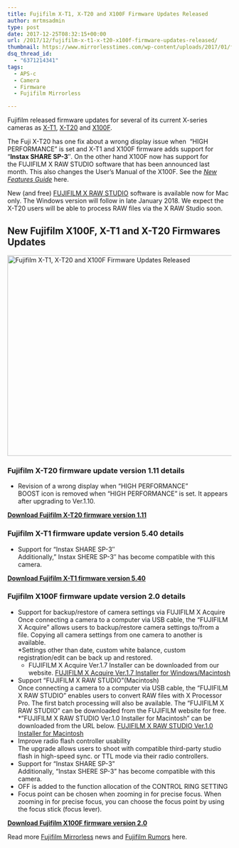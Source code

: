 ```yaml
---
title: Fujifilm X-T1, X-T20 and X100F Firmware Updates Released
author: mrtmsadmin
type: post
date: 2017-12-25T08:32:15+00:00
url: /2017/12/fujifilm-x-t1-x-t20-x100f-firmware-updates-released/
thumbnail: https://www.mirrorlesstimes.com/wp-content/uploads/2017/01/fujifilm-x-t20-front.jpg
dsq_thread_id:
  - "6371214341"
tags:
  - APS-c
  - Camera
  - Firmware
  - Fujifilm Mirrorless

---
```

Fujifilm released firmware updates for several of its current X-series cameras as [X-T1][1], [X-T20][2] and [X100F][3].

The Fuji X-T20 has one fix about a wrong display issue when  “HIGH PERFORMANCE” is set and X-T1 and X100F firmware adds support for “**Instax SHARE SP-3**″. On the other hand X100F now has support for the FUJIFILM X RAW STUDIO software that has been announced last month. This also changes the User’s Manual of the X100F. See the <a href="http://www.fujifilm.com/support/digital_cameras/manuals/pdf/index/x/fujifilm_x100f_manual_en.pdf" target="_blank" rel="follow external noopener noreferrer" data-wpel-link="external"><em>New Features Guide</em></a> here.

New (and free) <a href="https://www.mirrorlesstimes.com/2017/11/fujifilm-released-firmware-updates-x-t2-x-t20-gfx-50s-free-x-raw-studio-software-x-acquire-ver-1-7/" target="_blank" rel="follow external noopener noreferrer" data-wpel-link="external">FUJIFILM X RAW STUDIO</a> software is available now for Mac only. The Windows version will follow in late January 2018. We expect the X-T20 users will be able to process RAW files via the X RAW Studio soon.<!--more-->

## New Fujifilm X100F, X-T1 and X-T20 Firmwares Updates

[<img class="aligncenter wp-image-925 size-full" title="Fujifilm X-T1, X-T20 and X100F Firmware Updates Released" src="https://i2.wp.com/www.mirrorlesstimes.com/wp-content/uploads/2017/01/fujifilm-x-t20-front.jpg?resize=600%2C450&#038;ssl=1" alt="Fujifilm X-T1, X-T20 and X100F Firmware Updates Released" width="600" height="450" srcset="https://i2.wp.com/www.mirrorlesstimes.com/wp-content/uploads/2017/01/fujifilm-x-t20-front.jpg?w=1200&ssl=1 1200w, https://i2.wp.com/www.mirrorlesstimes.com/wp-content/uploads/2017/01/fujifilm-x-t20-front.jpg?resize=300%2C225&ssl=1 300w, https://i2.wp.com/www.mirrorlesstimes.com/wp-content/uploads/2017/01/fujifilm-x-t20-front.jpg?resize=768%2C576&ssl=1 768w, https://i2.wp.com/www.mirrorlesstimes.com/wp-content/uploads/2017/01/fujifilm-x-t20-front.jpg?resize=1024%2C768&ssl=1 1024w" sizes="(max-width: 600px) 100vw, 600px" data-recalc-dims="1" />][4]

### Fujifilm X-T20 firmware update version 1.11 details

  * Revision of a wrong display when “HIGH PERFORMANCE”  
    BOOST icon is removed when “HIGH PERFORMANCE” is set. It appears after upgrading to Ver.1.10.

**<a title="Fujifilm GFX 50s firmware version 1.10" href="http://www.fujifilm.com/support/digital_cameras/software/firmware/x/xt20/index.html" target="_blank" rel="noopener">Download Fujifilm X-T20 firmware version 1.11</a>**

### Fujifilm X-T1 firmware update version 5.40 details

  * Support for “Instax SHARE SP-3″  
    Additionally,” Instax SHERE SP-3″ has become compatible with this camera.

**<a title="Fujifilm GFX 50s firmware version 1.10" href="http://www.fujifilm.com/support/digital_cameras/software/firmware/x/xt1/index.html" target="_blank" rel="noopener">Download Fujifilm X-T1 firmware version 5.40</a>**

### Fujifilm X100F firmware update version 2.0 details

  * Support for backup/restore of camera settings via FUJIFILM X Acquire  
    Once connecting a camera to a computer via USB cable, the “FUJIFILM X Acquire” allows users to backup/restore camera settings to/from a file. Copying all camera settings from one camera to another is available.  
    *Settings other than date, custom white balance, custom registration/edit can be back up and restored.  
    * FUJIFILM X Acquire Ver.1.7 Installer can be downloaded from our website. <a href="http://www.fujifilm.com/support/digital_cameras/software/application/" target="_blank" rel="noopener">FUJIFILM X Acquire Ver.1.7 Installer for Windows/Macintosh</a>
  * Support “FUJIFILM X RAW STUDIO”(Macintosh)  
    Once connecting a camera to a computer via USB cable, the “FUJIFILM X RAW STUDIO” enables users to convert RAW files with X Processor Pro. The first batch processing will also be available. The “FUJIFILM X RAW STUDIO” can be downloaded from the FUJIFILM website for free.  
    *”FUJIFILM X RAW STUDIO Ver.1.0 Installer for Macintosh” can be downloaded from the URL below. <a href="http://www.fujifilm.com/support/digital_cameras/software/x_raw_studio/mac/" target="_blank" rel="noopener">FUJIFILM X RAW STUDIO Ver.1.0 Installer for Macintosh</a>
  * Improve radio flash controller usability  
    The upgrade allows users to shoot with compatible third-party studio flash in high-speed sync. or TTL mode via their radio controllers.
  * Support for “Instax SHARE SP-3”  
    Additionally, “Instax SHERE SP-3” has become compatible with this camera.
  * OFF is added to the function allocation of the CONTROL RING SETTING
  * Focus point can be chosen when zooming in for precise focus. When zooming in for precise focus, you can choose the focus point by using the focus stick (focus lever).

**[Download Fujifilm X100F firmware version 2.0][5]**

Read more <a href="https://www.mirrorlesstimes.com/tags/fujifilm-mirrorless/" target="_blank" rel="noopener">Fujifilm Mirrorless</a> news and <a href="https://www.dailycameranews.com/tag/fujifilm-rumors/" target="_blank" rel="noopener">Fujifilm Rumors</a> here.

 [1]: https://aax-us-east.amazon-adsystem.com/x/c/QlNFfBCwYBAQNv58oPBgTjoAAAFgjMhJ4AEAAAFKAbw5lcQ/https://assoc-redirect.amazon.com/g/r/http://amzn.to/2BoRmXf/ref=as_at?linkCode=w61&imprToken=HIym.zrQbWHqKh1X1--FGg&slotNum=0
 [2]: https://www.mirrorlesstimes.com/2017/01/fujifilm-x-t20/
 [3]: https://www.mirrorlesstimes.com/2017/01/fujifilm-x100f/
 [4]: https://i2.wp.com/www.mirrorlesstimes.com/wp-content/uploads/2017/01/fujifilm-x-t20-front.jpg?ssl=1
 [5]: http://www.fujifilm.com/support/digital_cameras/software/firmware/x/x100f/ "Fujifilm GFX 50s firmware version 1.10"